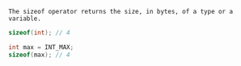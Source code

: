```ad-info
The sizeof operator returns the size, in bytes, of a type or a variable.
```

```cpp
sizeof(int); // 4
```

```cpp
int max = INT_MAX;
sizeof(max); // 4
```